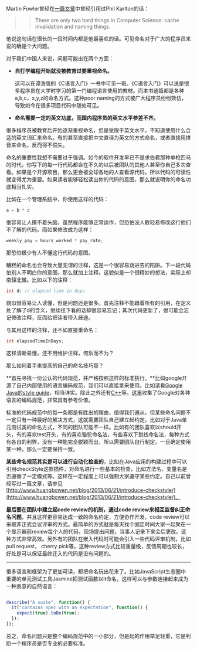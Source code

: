 
Martin Fowler曾经在[一篇文章](http://martinfowler.com/bliki/TwoHardThings.html)中曾经引用过Phil Karlton的话：

>> There are only two hard things in Computer Science: cache invalidation and naming things.

<!-- more -->

他说这句话在很长的一段时间内都是他最喜欢的话。可见命名对于广大的程序员来说的确是个大问题。

对于我们中国人来说，问题可能出在两个方面：

* **自打学编程开始就没被教育过要重视命名。**

	这可以在谭浩强的《C语言入门》一书中可见一斑。《C语言入门》可以说是很多程序员在大学时学习的第一门编程语言使用的教材。而本书通篇都是各种a,b,c，x,y,z的命名方式。这种poor naming的方式被广大程序员纷纷效仿，导致如今在很多项目代码中随处可见。

* **命名需要一定的英文功底，而国内程序员的英文水平参差不齐。**

很多程序员被教育后开始逐渐重视命名，但是受限于英文水平，不知道使用什么合适的英文词汇来命名。有的甚至直接把中文直译为英文的方式命名，或者直接用拼音来命名，反而得不偿失。

命名的重要性我想不需要过于强调。如今的软件开发早已不是求伯君那种单枪匹马的时代。你写下的每一行代码都会在不久的以后被团队的其他人甚至你自己多次查看。如果是个开源项目，那么更会被全球各地的人查看源代码。所以代码的可读性就变得尤为重要。如果读者能够轻松读出你的代码的意图，那么就说明你的命名功底相当扎实。

比如在一个管理系统中，你使用这样的代码：

```java
a = b * c
```

很容易让人摸不着头脑，虽然程序能够正常运作，但恐怕没人敢轻易修改这行他们不了解的代码。而如果修改成为这样：

```java
weekly_pay = hours_worked * pay_rate;
```

那恐怕极少有人不懂这行代码的意图。

糟糕的命名也会导致大量无谓的注释，这是一个很容易跳进去的陷阱。下一段代码怕别人不明白你的意图，那么就加上注释。这貌似是一个很精妙的想法，实际上却南辕北辙。比如以下的注释：

```java
int d; // elapsed time in days
```

貌似很容易让人读懂，但是问题还是很多。首先注释不能跟着所有的引用，在定义处了解了d的含义，继续往下看的话却很容易忘记；其次代码更新了，很可能会忘记修改注释，反而给把读者带入歧途。

与其用这样的注释，还不如直接重命名：

```java
int elapsedTimeInDays;
```

这样清晰易懂，还不用维护注释，何乐而不为？

那么如何着手来提高的自己的命名技巧那？

**首先寻找一份公认的代码规范，并严格按照这样的标准执行。**比如google开源了自己内部使用的语言编码规范，我们可以直接拿来使用。比如请看[Google Java的style guide](https://google.github.io/styleguide/javaguide.html)，相当详实。除此之外还有[C++](https://google.github.io/styleguide/cppguide.html)等。[这里](https://github.com/google/styleguide)收集了Google对各种语言的编码规范，非常具有参考价值。

标准的代码规范中的每一条都是有胜出的理由，值得我们遵从。但某些命名问题不一定只有一种最好的解决方式，这就需要团队自己建立起约定。比如对于Java单元测试类的命名方式，不同的团队可能不一样。比如有的团队喜欢以should开头，有的喜欢test开头，有的喜欢骆驼命名法，有些喜欢下划线命名法，每种方式有各自的利弊，没有一种能完全脱颖而出，所以需要团队自行制定。一旦确定使用某一种，那么一定要保持一致。

**某些命名规范其实是可以进行自动化检查的**，比如在Java应用的构建过程中可以引用checkStyle这款插件，对命名进行一些基本的检查，比如方法名、变量名是否遵循了一定模式等。这样在一定程度上可以强制大家遵守某些约定。自己以前曾经写过一篇文章，请参见[http://www.huangbowen.net/blog/2013/06/21/introduce-checkstyle/](http://www.huangbowen.net/blog/2013/06/21/introduce-checkstyle/)。

**最后要在团队中建立起code review的机制，通过code review来相互监督纠正命名问题**，并且这样更容易达成一致的命名约定，方便协作开发。code review可以采取非正式会议评审的方式。最简单的方式就是每天找个固定时间大家一起聚在一个显示器前review每个人的代码，现场提出问题，当事人记录下来会后更改。这种方式非常高效。另外有的团队在嵌入代码时可能会引入一些代码评审机制，比如pull request， cherry pick等。这种review方式比较重量级，反馈周期也较长，好处是可以保证最终迁入的代码是没有问题的。

--------------------------

很多语言和框架为了更加可读，都把命名玩出花来了。比如JavaScript生态圈中重要的单元测试工具Jasmine把测试函数以it命名，这样可以与参数连接起来成为一种表意的自然语言：

```javascript

describe("A suite", function() {
  it("contains spec with an expectation", function() {
    expect(true).toBe(true);
  });
});

```

总之，命名问题只是整个编码规范中的一小部分，但是起的作用举足轻重，它是判断一个程序员是否专业的必要标准。
